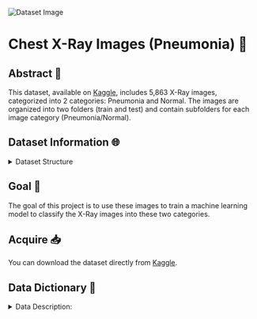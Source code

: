 ![Dataset Image](https://storage.googleapis.com/kaggle-datasets-images/17810/23340/c8372ebbe20b0f671c2f3c501ba51412/dataset-card.jpeg?t=2018-03-24-19-05-18)

# Chest X-Ray Images (Pneumonia) :satellite:

## Abstract :book:

This dataset, available on [Kaggle](https://www.kaggle.com/datasets/paultimothymooney/chest-xray-pneumonia), includes 5,863 X-Ray images, categorized into 2 categories: Pneumonia and Normal. The images are organized into two folders (train and test) and contain subfolders for each image category (Pneumonia/Normal).

## Dataset Information :globe_with_meridians:
<details>
  <summary> Dataset Structure </summary>

The dataset is organized into two main folders:

- Train: Contains training data for the model.
- Test: Contains test data for the model.

Each of these folders contains two subfolders:

- Pneumonia: Contains X-Ray images of lungs with Pneumonia.
- Normal: Contains X-Ray images of normal lungs.

</details>

## Goal :dart:
The goal of this project is to use these images to train a machine learning model to classify the X-Ray images into these two categories.

## Acquire :inbox_tray:
You can download the dataset directly from [Kaggle](https://www.kaggle.com/datasets/paultimothymooney/chest-xray-pneumonia).

## Data Dictionary :notebook:
<details>
  <summary> Data Description:  </summary>

This dataset consists of X-Ray images, categorized into two classes:

- Pneumonia: X-Ray images of lungs with Pneumonia.
- Normal: X-Ray images of normal lungs.

</details>
